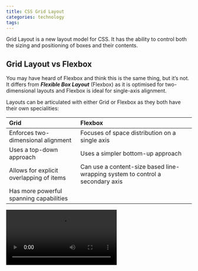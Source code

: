 ```yaml
---
title: CSS Grid Layout
categories: technology
tags:
---
```


Grid Layout is a new layout model for CSS. It has the ability to control both the sizing and positioning of boxes and their contents.

## Grid Layout vs Flexbox
You may have heard of Flexbox and think this is the same thing, but it’s not. It differs from ***Flexible Box Layout*** (Flexbox) as it is optimised for two-dimensional layouts and Flexbox is ideal for single-axis alignment.

Layouts can be articulated with either Grid or Flexbox as they both have their own specialities:

| **Grid**                                 | **Flexbox**                                                                   |
| :--------------------------------------- | :---------------------------------------------------------------------------- |
| Enforces two-dimensional alignment       | Focuses of space distribution on a single axis                                |
| Uses a top-down approach                 | Uses a simpler bottom-up approach                                             |
| Allows for explicit overlapping of items | Can use a content-size based line-wrapping system to control a secondary axis |
| Has more powerful spanning capabilities  |


![](https://storage.googleapis.com/webfundamentals-assets/css-grid/responsive_vp8.webm)
